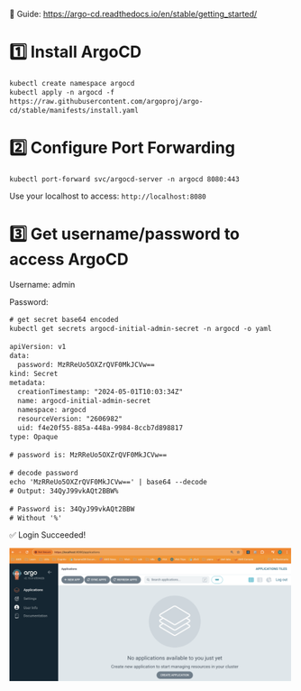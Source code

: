 📗 Guide: https://argo-cd.readthedocs.io/en/stable/getting_started/

# 1️⃣ Install ArgoCD

```
kubectl create namespace argocd
kubectl apply -n argocd -f https://raw.githubusercontent.com/argoproj/argo-cd/stable/manifests/install.yaml
```

# 2️⃣ Configure Port Forwarding

```
kubectl port-forward svc/argocd-server -n argocd 8080:443
```

Use your localhost to access: `http://localhost:8080`

# 3️⃣ Get username/password to access ArgoCD

Username: admin

Password:

```
# get secret base64 encoded
kubectl get secrets argocd-initial-admin-secret -n argocd -o yaml

apiVersion: v1
data:
  password: MzRReUo5OXZrQVF0MkJCVw==
kind: Secret
metadata:
  creationTimestamp: "2024-05-01T10:03:34Z"
  name: argocd-initial-admin-secret
  namespace: argocd
  resourceVersion: "2606982"
  uid: f4e20f55-885a-448a-9984-8ccb7d898817
type: Opaque

# password is: MzRReUo5OXZrQVF0MkJCVw==

# decode password
echo 'MzRReUo5OXZrQVF0MkJCVw==' | base64 --decode
# Output: 34QyJ99vkAQt2BBW%

# Password is: 34QyJ99vkAQt2BBW
# Without '%'
```

✅ Login Succeeded!

<img src="../images/img8.png" alt="vietaws" style="width: 500px" />
